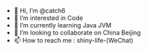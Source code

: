 - 👋 Hi, I’m @catch6
- 👀 I’m interested in Code
- 🌱 I’m currently learning Java JVM
- 💞️ I’m looking to collaborate on China Beijing
- 📫 How to reach me : shiny-life-(WeChat)

<!---
catch6/catch6 is a ✨ special ✨ repository because its `README.md` (this file) appears on your GitHub profile.
You can click the Preview link to take a look at your changes.
--->
